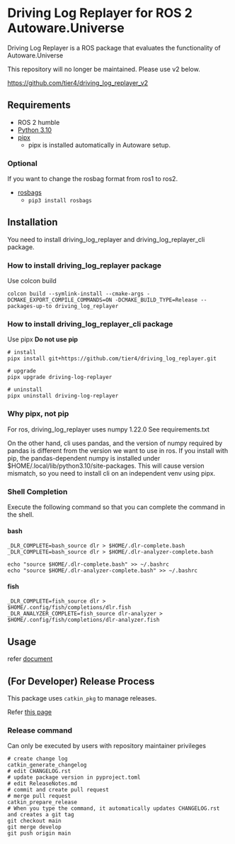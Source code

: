 # Driving Log Replayer for ROS 2 Autoware.Universe

Driving Log Replayer is a ROS package that evaluates the functionality of Autoware.Universe

This repository will no longer be maintained.
Please use v2 below.

<https://github.com/tier4/driving_log_replayer_v2>

## Requirements

- ROS 2 humble
- [Python 3.10](https://www.python.org/)
- [pipx](https://pipxproject.github.io/pipx/)
  - pipx is installed automatically in Autoware setup.

### Optional

If you want to change the rosbag format from ros1 to ros2.

- [rosbags](https://gitlab.com/ternaris/rosbags)
  - `pip3 install rosbags`

## Installation

You need to install driving_log_replayer and driving_log_replayer_cli package.

### How to install driving_log_replayer package

Use colcon build

```shell
colcon build --symlink-install --cmake-args -DCMAKE_EXPORT_COMPILE_COMMANDS=ON -DCMAKE_BUILD_TYPE=Release --packages-up-to driving_log_replayer
```

### How to install driving_log_replayer_cli package

Use pipx **Do not use pip**

```shell
# install
pipx install git+https://github.com/tier4/driving_log_replayer.git

# upgrade
pipx upgrade driving-log-replayer

# uninstall
pipx uninstall driving-log-replayer
```

### Why pipx, not pip

For ros, driving_log_replayer uses numpy 1.22.0
See requirements.txt

On the other hand, cli uses pandas, and the version of numpy required by pandas is different from the version we want to use in ros.
If you install with pip, the pandas-dependent numpy is installed under $HOME/.local/lib/python3.10/site-packages.
This will cause version mismatch, so you need to install cli on an independent venv using pipx.

### Shell Completion

Execute the following command so that you can complete the command in the shell.

#### bash

```shell
_DLR_COMPLETE=bash_source dlr > $HOME/.dlr-complete.bash
_DLR_COMPLETE=bash_source dlr > $HOME/.dlr-analyzer-complete.bash

echo "source $HOME/.dlr-complete.bash" >> ~/.bashrc
echo "source $HOME/.dlr-analyzer-complete.bash" >> ~/.bashrc
```

#### fish

```shell
_DLR_COMPLETE=fish_source dlr > $HOME/.config/fish/completions/dlr.fish
_DLR_ANALYZER_COMPLETE=fish_source dlr-analyzer > $HOME/.config/fish/completions/dlr-analyzer.fish
```

## Usage

refer [document](https://tier4.github.io/driving_log_replayer/)

## (For Developer) Release Process

This package uses `catkin_pkg` to manage releases.

Refer [this page](https://wiki.ros.org/bloom/Tutorials/ReleaseCatkinPackage)

### Release command

Can only be executed by users with repository maintainer privileges

```shell
# create change log
catkin_generate_changelog
# edit CHANGELOG.rst
# update package version in pyproject.toml
# edit ReleaseNotes.md
# commit and create pull request
# merge pull request
catkin_prepare_release
# When you type the command, it automatically updates CHANGELOG.rst and creates a git tag
git checkout main
git merge develop
git push origin main
```
